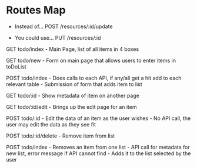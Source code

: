 # Routes Map

- Instead of...
POST /resources/:id/update

- You could use...
PUT /resources/:id


GET todo/index 
    - Main Page, list of all items in 4 boxes

GET todo/new 
    - Form on main page that allows users to enter items in toDoList

POST todo/index 
    - Does calls to each API, if any/all get a hit add to each relevant table
    - Submission of form that adds item to list

GET todo/:id 
    - Show metadata of item on another page

GET todo/:id/edit 
    - Brings up the edit page for an item

POST todo/:id 
    - Edit the data of an item as the user wishes
    - No API call, the user may edit the data as they see fit

POST todo/:id/delete 
    - Remove item from list

POST todo/index 
    - Removes an item from one list
    - API call for metadata for new list, error message if API cannot find 
    - Adds it to the list selected by the user